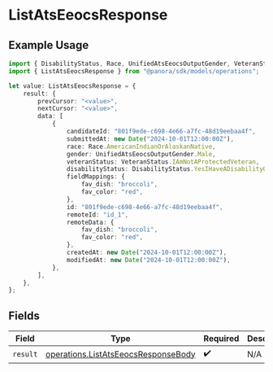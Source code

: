 # ListAtsEeocsResponse

## Example Usage

```typescript
import { DisabilityStatus, Race, UnifiedAtsEeocsOutputGender, VeteranStatus } from "@panora/sdk/models/components";
import { ListAtsEeocsResponse } from "@panora/sdk/models/operations";

let value: ListAtsEeocsResponse = {
    result: {
        prevCursor: "<value>",
        nextCursor: "<value>",
        data: [
            {
                candidateId: "801f9ede-c698-4e66-a7fc-48d19eebaa4f",
                submittedAt: new Date("2024-10-01T12:00:00Z"),
                race: Race.AmericanIndianOrAlaskanNative,
                gender: UnifiedAtsEeocsOutputGender.Male,
                veteranStatus: VeteranStatus.IAmNotAProtectedVeteran,
                disabilityStatus: DisabilityStatus.YesIHaveADisabilityOrPreviouslyHadADisability,
                fieldMappings: {
                    fav_dish: "broccoli",
                    fav_color: "red",
                },
                id: "801f9ede-c698-4e66-a7fc-48d19eebaa4f",
                remoteId: "id_1",
                remoteData: {
                    fav_dish: "broccoli",
                    fav_color: "red",
                },
                createdAt: new Date("2024-10-01T12:00:00Z"),
                modifiedAt: new Date("2024-10-01T12:00:00Z"),
            },
        ],
    },
};
```

## Fields

| Field                                                                                      | Type                                                                                       | Required                                                                                   | Description                                                                                |
| ------------------------------------------------------------------------------------------ | ------------------------------------------------------------------------------------------ | ------------------------------------------------------------------------------------------ | ------------------------------------------------------------------------------------------ |
| `result`                                                                                   | [operations.ListAtsEeocsResponseBody](../../models/operations/listatseeocsresponsebody.md) | :heavy_check_mark:                                                                         | N/A                                                                                        |